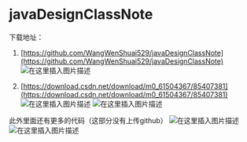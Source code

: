 # javaDesignClassNote

下载地址：
1.  [https://github.com/WangWenShuai529/javaDesignClassNote](https://github.com/WangWenShuai529/javaDesignClassNote)
![在这里插入图片描述](https://img-blog.csdnimg.cn/488a19802a5842fd9195ed412ad26d58.png)

2. [https://download.csdn.net/download/m0_61504367/85407381](https://download.csdn.net/download/m0_61504367/85407381)
![在这里插入图片描述](https://img-blog.csdnimg.cn/c0e9929e558b451e93f2a64689946cb4.png)
![在这里插入图片描述](https://img-blog.csdnimg.cn/83741d6f36894a3a91be986a50c59f93.png)



此外里面还有更多的代码（这部分没有上传github）
![在这里插入图片描述](https://img-blog.csdnimg.cn/7a6993076f334a8a9f0dd59e41c26baf.png)
![在这里插入图片描述](https://img-blog.csdnimg.cn/b656cc94391b47ffa0ffd67c8bc6f4d2.png)

